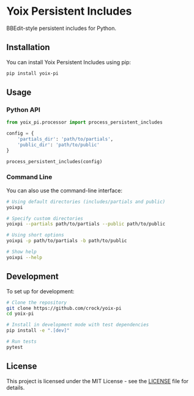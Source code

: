 # Yoix Persistent Includes

BBEdit-style persistent includes for Python.

## Installation

You can install Yoix Persistent Includes using pip:

```bash
pip install yoix-pi
```

## Usage

### Python API

```python
from yoix_pi.processor import process_persistent_includes

config = {
    'partials_dir': 'path/to/partials',
    'public_dir': 'path/to/public'
}

process_persistent_includes(config)
```

### Command Line

You can also use the command-line interface:

```bash
# Using default directories (includes/partials and public)
yoixpi

# Specify custom directories
yoixpi --partials path/to/partials --public path/to/public

# Using short options
yoixpi -p path/to/partials -b path/to/public

# Show help
yoixpi --help
```

## Development

To set up for development:

```bash
# Clone the repository
git clone https://github.com/crock/yoix-pi
cd yoix-pi

# Install in development mode with test dependencies
pip install -e ".[dev]"

# Run tests
pytest
```

## License

This project is licensed under the MIT License - see the [LICENSE](https://github.com/crock/yoix-pi/blob/main/LICENSE) file for details.